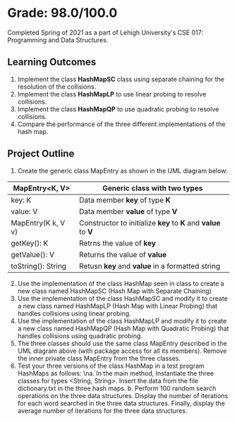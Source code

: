 # Grade: 98.0/100.0
Completed Spring of 2021 as a part of Lehigh University's CSE 017: Programming and Data Structures. 

## Learning Outcomes
1. Implement the class **HashMapSC** class using separate chaining for the resolution of
the collisions.
2. Implement the class **HashMapLP** to use linear probing to resolve collisions.
3. Implement the class **HashMapQP** to use quadratic probing to resolve collisions.
4. Compare the performance of the three different implementations of the hash map.


## Project Outline
1. Create the generic class MapEntry as shown in the UML diagram below:

MapEntry<K, V> | Generic class with two types
------------ | -------------
key: K | Data member **key** of type **K**
value: V | Data member **value** of type **V**
MapEntry(K k, V v) | Constructor to initialize **key** to **K** and **value** to **V**
getKey(): K | Retrns the value of **key**
getValue(): V | Returns the value of **value**
toString(): String | Retusn **key** and **value** in a formatted string
2. Use the implementation of the class HashMap seen in class to create a new class named HashMapSC (Hash Map with Separate Chaining)
3. Use the implementation of the class HashMapSC and modify it to create a new class named HashMapLP (Hash Map with Linear Probing) that handles collisions using linear probing.
4. Use the implementation of the class HashMapLP and modify it to create a new class named HashMapQP (Hash Map with Quadratic Probing) that handles collisions using quadratic probing.
5. The three classes should use the same class MapEntry described in the UML diagram above (with package access for all its members). Remove the inner private class MapEntry from the three classes.
6. Test your three versions of the class HashMap in a test program HashMaps as follows:
\na. In the main method, Instantiate the three classes for types <String, String>. Insert the data from the file dictionary.txt in the three hash maps.
  b. Perform 100 random search operations on the three data structures. Display the number of iterations for each word searched in the three data structures. Finally, display the average number of iterations for the three data structures.
